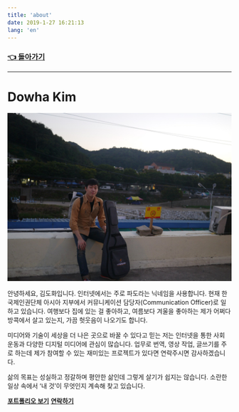 ```yaml
---
title: 'about'
date: 2019-1-27 16:21:13
lang: 'en'
---
```


### **[👈 돌아가기](https://dowha.kim)**

---

# Dowha Kim

![dowha-kim-profile](../assets/dowha-kim.jpg)

안녕하세요, 김도화입니다. 인터넷에서는 주로 파도라는 닉네임을 사용합니다. 현재 한 국제인권단체 아시아 지부에서 커뮤니케이션 담당자(Communication Officer)로 일하고 있습니다. 여행보다 집에 있는 걸 좋아하고, 여름보다 겨울을 좋아하는 제가 어쩌다 방콕에서 살고 있는지, 가끔 헛웃음이 나오기도 합니다.

미디어와 기술이 세상을 더 나은 곳으로 바꿀 수 있다고 믿는 저는 인터넷을 통한 사회 운동과 다양한 디지털 미디어에 관심이 많습니다. 업무로 번역, 영상 작업, 글쓰기를 주로 하는데 제가 참여할 수 있는 재미있는 프로젝트가 있다면 연락주시면 감사하겠습니다.

삶의 목표는 성실하고 정갈하며 평안한 삶인데 그렇게 살기가 쉽지는 않습니다. 소란한 일상 속에서 ‘내 것’이 무엇인지 계속해 찾고 있습니다.

**[포트폴리오 보기](https://bit.ly/dowha-portfolio)**
**[연락하기](mailto:dowha.kim@outlook.com)**

